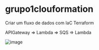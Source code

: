 # grupo1clouformation

Criar um fluxo de dados com IaC Terraform

 APIGateway => Lambda => SQS => Lambda

![image](https://user-images.githubusercontent.com/118050166/205449664-d618b8f1-705e-4c12-9764-84b1fee7086f.png)

